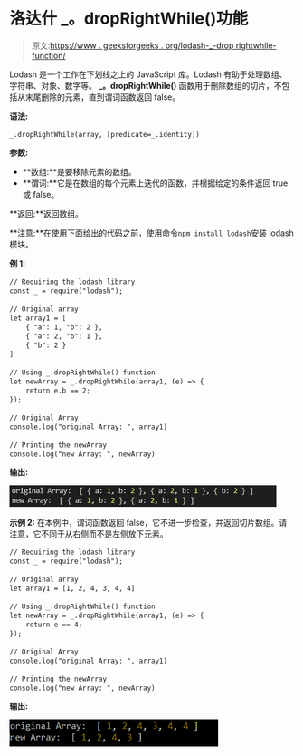 # 洛达什 _。dropRightWhile()功能

> 原文:[https://www . geeksforgeeks . org/lodash-_-drop rightwhile-function/](https://www.geeksforgeeks.org/lodash-_-droprightwhile-function/)

Lodash 是一个工作在下划线之上的 JavaScript 库。Lodash 有助于处理数组、字符串、对象、数字等。
**_。dropRightWhile()** 函数用于删除数组的切片，不包括从末尾删除的元素，直到谓词函数返回 false。

**语法:**

```
_.dropRightWhile(array, [predicate=_.identity])
```

**参数:**

*   **数组:**是要移除元素的数组。
*   **谓词:**它是在数组的每个元素上迭代的函数，并根据给定的条件返回 true 或 false。

**返回:**返回数组。

**注意:**在使用下面给出的代码之前，使用命令`npm install lodash`安装 lodash 模块。

**例 1:**

```
// Requiring the lodash library
const _ = require("lodash");

// Original array
let array1 = [
    { "a": 1, "b": 2 },
    { "a": 2, "b": 1 }, 
    { "b": 2 }
]

// Using _.dropRightWhile() function
let newArray = _.dropRightWhile(array1, (e) => {
    return e.b == 2;
});

// Original Array
console.log("original Array: ", array1)

// Printing the newArray
console.log("new Array: ", newArray)
```

**输出:**

![](img/288a9ef02dc7d82166cb1353b772deab.png)

**示例 2:** 在本例中，谓词函数返回 false，它不进一步检查，并返回切片数组。请注意，它不同于从右侧而不是左侧放下元素。

```
// Requiring the lodash library
const _ = require("lodash");

// Original array
let array1 = [1, 2, 4, 3, 4, 4]

// Using _.dropRightWhile() function
let newArray = _.dropRightWhile(array1, (e) => {
    return e == 4;
});

// Original Array
console.log("original Array: ", array1)

// Printing the newArray
console.log("new Array: ", newArray)
```

**输出:**

![](img/b614153ae50e5db5f9a005147bc25d73.png)